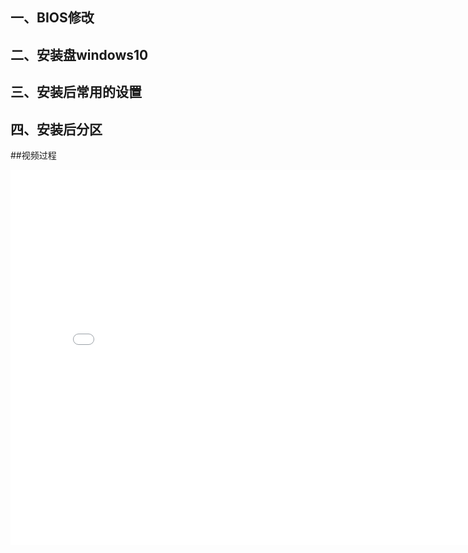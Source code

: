 ## 一、BIOS修改
## 二、安装盘windows10
## 三、安装后常用的设置
## 四、安装后分区

##视频过程
<center>

<iframe src="//player.bilibili.com/player.html?aid=509942724&bvid=BV1Ju411q7Ne&cid=554351351&page=1" scrolling="no" width="800px" height="600" border="0" frameborder="no" framespacing="0" allowfullscreen="true"> </iframe>
</center>